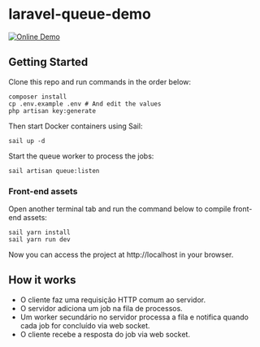 # laravel-queue-demo

[![Online Demo](https://img.shields.io/badge/Online-Demo-brightgreen.svg)](https://laravel-queue-demo.herokuapp.com/)

## Getting Started

Clone this repo and run commands in the order below:

```
composer install
cp .env.example .env # And edit the values
php artisan key:generate
```

Then start Docker containers using Sail:

```
sail up -d
```

Start the queue worker to process the jobs:

```
sail artisan queue:listen
```

### Front-end assets

Open another terminal tab and run the command below to compile front-end assets:

```
sail yarn install
sail yarn run dev
```

Now you can access the project at http://localhost in your browser.

## How it works

- O cliente faz uma requisição HTTP comum ao servidor.
- O servidor adiciona um job na fila de processos.
- Um worker secundário no servidor processa a fila e notifica quando cada job for concluído via web socket.
- O cliente recebe a resposta do job via web socket.

